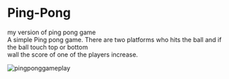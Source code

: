 # Ping-Pong
my version of ping pong game\
A simple Ping pong game. There are two platforms who hits the ball and if the ball touch top or bottom \
wall the score of one of the players increase.

![pingponggameplay](https://user-images.githubusercontent.com/30271681/41122637-d67ea282-6aa4-11e8-9d02-07566ed7dd98.png)
